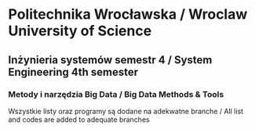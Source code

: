 <h1>Politechnika Wrocławska / Wroclaw University of Science</h1>
<h2>Inżynieria systemów semestr 4 / System Engineering 4th semester</h2>
<h3>Metody i narzędzia Big Data / Big Data Methods & Tools</h3>

Wszystkie listy oraz programy są dodane na adekwatne branche / All list and codes are added to adequate branches
